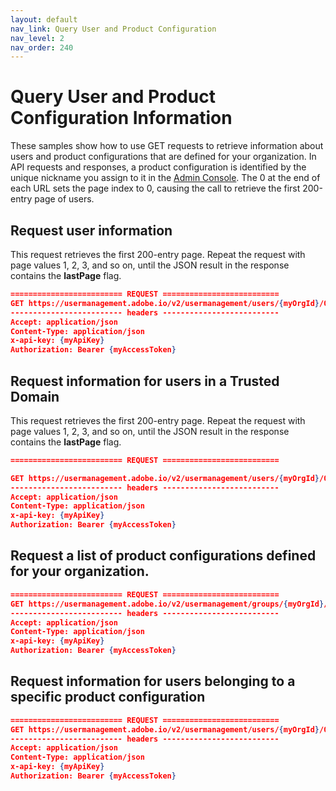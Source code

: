 ```yaml
---
layout: default
nav_link: Query User and Product Configuration
nav_level: 2
nav_order: 240
---
```


# Query User and Product Configuration Information

These samples show how to use GET requests to retrieve information about users and product configurations that are defined for your organization. In API requests and responses, a product configuration is identified by the unique nickname you assign to it in the [Admin Console](https://adminconsole.adobe.com/enterprise/). The 0 at the end of each URL sets the page index to 0, causing the call to retrieve the first 200-entry page of users.

## Request user information

This request retrieves the first 200-entry page. Repeat the request with page values 1, 2, 3, and so on, until the JSON result in the response contains the **lastPage** flag.

```json
========================= REQUEST ==========================
GET https://usermanagement.adobe.io/v2/usermanagement/users/{myOrgId}/0
------------------------- headers --------------------------
Accept: application/json
Content-Type: application/json
x-api-key: {myApiKey}
Authorization: Bearer {myAccessToken}
```

## Request information for users in a Trusted Domain

This request retrieves the first 200-entry page. Repeat the request with page values 1, 2, 3, and so on, until the JSON result in the response contains the **lastPage** flag.

```json
========================= REQUEST ==========================

GET https://usermanagement.adobe.io/v2/usermanagement/users/{myOrgId}/0?domain=myDomain.com
------------------------- headers --------------------------
Accept: application/json
Content-Type: application/json
x-api-key: {myApiKey}
Authorization: Bearer {myAccessToken}
```

## Request a list of product configurations defined for your organization.

```json
========================= REQUEST ==========================
GET https://usermanagement.adobe.io/v2/usermanagement/groups/{myOrgId}/0
------------------------- headers --------------------------
Accept: application/json
Content-Type: application/json
x-api-key: {myApiKey}
Authorization: Bearer {myAccessToken}
```

## Request information for users belonging to a specific product configuration

```json
========================= REQUEST ==========================
GET https://usermanagement.adobe.io/v2/usermanagement/users/{myOrgId}/0/{myProductConfigName}
------------------------- headers --------------------------
Accept: application/json
Content-Type: application/json
x-api-key: {myApiKey}
Authorization: Bearer {myAccessToken}
```
